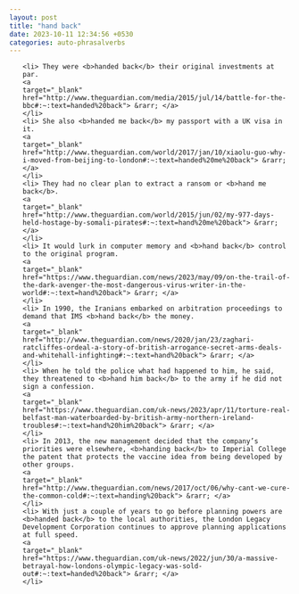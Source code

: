```yaml
---
layout: post
title: "hand back"
date: 2023-10-11 12:34:56 +0530
categories: auto-phrasalverbs
---
```

<ol>

    <li> They were <b>handed back</b> their original investments at par.
    <a 
    target="_blank" 
    href="http://www.theguardian.com/media/2015/jul/14/battle-for-the-bbc#:~:text=handed%20back"> &rarr; </a>
    </li>
    <li> She also <b>handed me back</b> my passport with a UK visa in it.
    <a 
    target="_blank" 
    href="http://www.theguardian.com/world/2017/jan/10/xiaolu-guo-why-i-moved-from-beijing-to-london#:~:text=handed%20me%20back"> &rarr; </a>
    </li>
    <li> They had no clear plan to extract a ransom or <b>hand me back</b>.
    <a 
    target="_blank" 
    href="http://www.theguardian.com/world/2015/jun/02/my-977-days-held-hostage-by-somali-pirates#:~:text=hand%20me%20back"> &rarr; </a>
    </li>
    <li> It would lurk in computer memory and <b>hand back</b> control to the original program.
    <a 
    target="_blank" 
    href="https://www.theguardian.com/news/2023/may/09/on-the-trail-of-the-dark-avenger-the-most-dangerous-virus-writer-in-the-world#:~:text=hand%20back"> &rarr; </a>
    </li>
    <li> In 1990, the Iranians embarked on arbitration proceedings to demand that IMS <b>hand back</b> the money.
    <a 
    target="_blank" 
    href="http://www.theguardian.com/news/2020/jan/23/zaghari-ratcliffes-ordeal-a-story-of-british-arrogance-secret-arms-deals-and-whitehall-infighting#:~:text=hand%20back"> &rarr; </a>
    </li>
    <li> When he told the police what had happened to him, he said, they threatened to <b>hand him back</b> to the army if he did not sign a confession.
    <a 
    target="_blank" 
    href="https://www.theguardian.com/uk-news/2023/apr/11/torture-real-belfast-man-waterboarded-by-british-army-northern-ireland-troubles#:~:text=hand%20him%20back"> &rarr; </a>
    </li>
    <li> In 2013, the new management decided that the company’s priorities were elsewhere, <b>handing back</b> to Imperial College the patent that protects the vaccine idea from being developed by other groups.
    <a 
    target="_blank" 
    href="http://www.theguardian.com/news/2017/oct/06/why-cant-we-cure-the-common-cold#:~:text=handing%20back"> &rarr; </a>
    </li>
    <li> With just a couple of years to go before planning powers are <b>handed back</b> to the local authorities, the London Legacy Development Corporation continues to approve planning applications at full speed.
    <a 
    target="_blank" 
    href="https://www.theguardian.com/uk-news/2022/jun/30/a-massive-betrayal-how-londons-olympic-legacy-was-sold-out#:~:text=handed%20back"> &rarr; </a>
    </li>